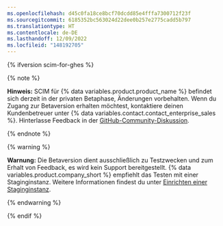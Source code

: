 ```yaml
---
ms.openlocfilehash: d45c0fa18ce8bcf70dcdd85e4fffa7300712f23f
ms.sourcegitcommit: 6185352bc563024d22dee0b257e2775cadd5b797
ms.translationtype: HT
ms.contentlocale: de-DE
ms.lasthandoff: 12/09/2022
ms.locfileid: "148192705"
---
```

{% ifversion scim-for-ghes %}

{% note %}

**Hinweis:** SCIM für {% data variables.product.product_name %} befindet sich derzeit in der privaten Betaphase, Änderungen vorbehalten. Wenn du Zugang zur Betaversion erhalten möchtest, kontaktiere deinen Kundenbetreuer unter {% data variables.contact.contact_enterprise_sales %}. Hinterlasse Feedback in der [GitHub-Community-Diskussion](https://github.com/orgs/community/discussions/36825).

{% endnote %}

{% warning %}

**Warnung:** Die Betaversion dient ausschließlich zu Testzwecken und zum Erhalt von Feedback, es wird kein Support bereitgestellt. {% data variables.product.company_short %} empfiehlt das Testen mit einer Staginginstanz. Weitere Informationen findest du unter [Einrichten einer Staginginstanz](/admin/installation/setting-up-a-github-enterprise-server-instance/setting-up-a-staging-instance).

{% endwarning %}

{% endif %}
